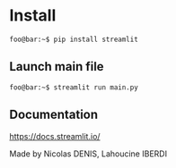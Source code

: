 # Install

```console
foo@bar:~$ pip install streamlit
```

## Launch main file

```console
foo@bar:~$ streamlit run main.py
```

## Documentation

https://docs.streamlit.io/

Made by Nicolas DENIS, Lahoucine IBERDI
